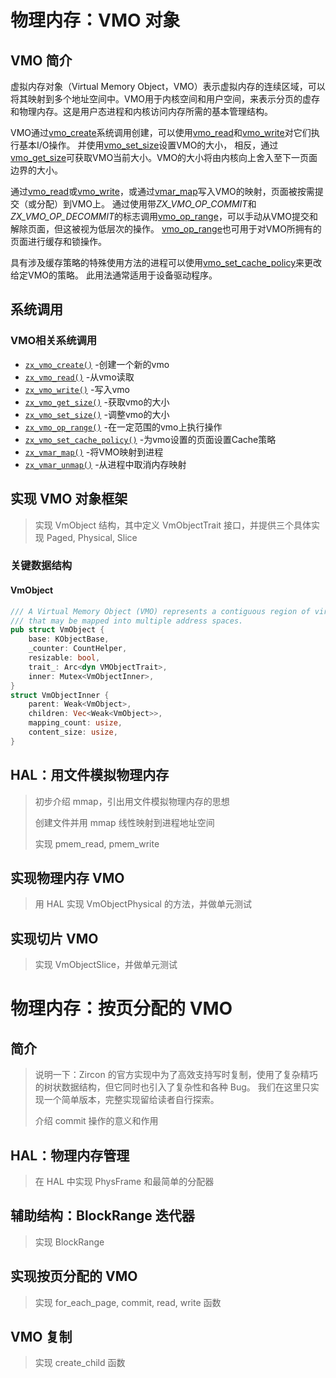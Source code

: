 # 物理内存：VMO 对象

## VMO 简介

虚拟内存对象（Virtual Memory Object，VMO）表示虚拟内存的连续区域，可以将其映射到多个地址空间中。VMO用于内核空间和用户空间，来表示分页的虚存和物理内存。这是用户态进程和内核访问内存所需的基本管理结构。

VMO通过[vmo_create](https://github.com/zhangpf/fuchsia-docs-zh-CN/blob/master/zircon/docs/syscalls/vmo_create.md)系统调用创建，可以使用[vmo_read](https://github.com/zhangpf/fuchsia-docs-zh-CN/blob/master/zircon/docs/syscalls/vmo_read.md)和[vmo_write](https://github.com/zhangpf/fuchsia-docs-zh-CN/blob/master/zircon/docs/syscalls/vmo_write)对它们执行基本I/O操作。 并使用[vmo_set_size](https://github.com/zhangpf/fuchsia-docs-zh-CN/blob/master/zircon/docs/syscalls/vmo_set_size.md)设置VMO的大小， 相反，通过[vmo_get_size](https://github.com/zhangpf/fuchsia-docs-zh-CN/blob/master/zircon/docs/syscalls/vmo_get_size.md)可获取VMO当前大小。VMO的大小将由内核向上舍入至下一页面边界的大小。

通过[vmo_read](https://github.com/zhangpf/fuchsia-docs-zh-CN/blob/master/zircon/docs/syscalls/vmo_read.md)或[vmo_write](https://github.com/zhangpf/fuchsia-docs-zh-CN/blob/master/zircon/docs/syscalls/vmo_write.md)，或通过[vmar_map](https://github.com/zhangpf/fuchsia-docs-zh-CN/blob/master/zircon/docs/syscalls/vmar_map.md)写入VMO的映射，页面被按需提交（或分配）到VMO上。 通过使用带*ZX_VMO_OP_COMMIT*和*ZX_VMO_OP_DECOMMIT*的标志调用[vmo_op_range](https://github.com/zhangpf/fuchsia-docs-zh-CN/blob/master/zircon/docs/syscalls/vmo_op_range.md)，可以手动从VMO提交和解除页面，但这被视为低层次的操作。 [vmo_op_range](https://github.com/zhangpf/fuchsia-docs-zh-CN/blob/master/zircon/docs/syscalls/vmo_op_range.md)也可用于对VMO所拥有的页面进行缓存和锁操作。

具有涉及缓存策略的特殊使用方法的进程可以使用[vmo_set_cache_policy](https://github.com/zhangpf/fuchsia-docs-zh-CN/blob/master/zircon/docs/syscalls/vmo_set_cache_policy.md)来更改给定VMO的策略。 此用法通常适用于设备驱动程序。

## 系统调用



### VMO相关系统调用

- [`zx_vmo_create()`](https://fuchsia.dev/docs/reference/syscalls/vmo_create) -创建一个新的vmo
- [`zx_vmo_read()`](https://fuchsia.dev/docs/reference/syscalls/vmo_read) -从vmo读取
- [`zx_vmo_write()`](https://fuchsia.dev/docs/reference/syscalls/vmo_write) -写入vmo
- [`zx_vmo_get_size()`](https://fuchsia.dev/docs/reference/syscalls/vmo_get_size) -获取vmo的大小
- [`zx_vmo_set_size()`](https://fuchsia.dev/docs/reference/syscalls/vmo_set_size) -调整vmo的大小
- [`zx_vmo_op_range()`](https://fuchsia.dev/docs/reference/syscalls/vmo_op_range) -在一定范围的vmo上执行操作
- [`zx_vmo_set_cache_policy()`](https://fuchsia.dev/docs/reference/syscalls/vmo_set_cache_policy) -为vmo设置的页面设置Cache策略
- [`zx_vmar_map()`](https://fuchsia.dev/docs/reference/syscalls/vmar_map) -将VMO映射到进程
- [`zx_vmar_unmap()`](https://fuchsia.dev/docs/reference/syscalls/vmar_unmap) -从进程中取消内存映射

## 实现 VMO 对象框架

> 实现 VmObject 结构，其中定义 VmObjectTrait 接口，并提供三个具体实现 Paged, Physical, Slice

### 关键数据结构

#### VmObject

```rust
/// A Virtual Memory Object (VMO) represents a contiguous region of virtual memory
/// that may be mapped into multiple address spaces.
pub struct VmObject {
    base: KObjectBase,
    _counter: CountHelper,
    resizable: bool,
    trait_: Arc<dyn VMObjectTrait>,
    inner: Mutex<VmObjectInner>,
}
struct VmObjectInner {
    parent: Weak<VmObject>,
    children: Vec<Weak<VmObject>>,
    mapping_count: usize,
    content_size: usize,
}
```



## HAL：用文件模拟物理内存

> 初步介绍 mmap，引出用文件模拟物理内存的思想
>
> 创建文件并用 mmap 线性映射到进程地址空间
>
> 实现 pmem_read, pmem_write

## 实现物理内存 VMO

> 用 HAL 实现 VmObjectPhysical 的方法，并做单元测试

## 实现切片 VMO

> 实现 VmObjectSlice，并做单元测试

# 物理内存：按页分配的 VMO

## 简介

> 说明一下：Zircon 的官方实现中为了高效支持写时复制，使用了复杂精巧的树状数据结构，但它同时也引入了复杂性和各种 Bug。
> 我们在这里只实现一个简单版本，完整实现留给读者自行探索。
>
> 介绍 commit 操作的意义和作用

## HAL：物理内存管理

> 在 HAL 中实现 PhysFrame 和最简单的分配器

## 辅助结构：BlockRange 迭代器

> 实现 BlockRange

## 实现按页分配的 VMO

> 实现 for_each_page, commit, read, write 函数

## VMO 复制

> 实现 create_child 函数